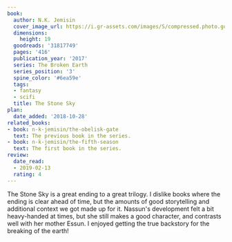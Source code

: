 ```yaml
---
book:
  author: N.K. Jemisin
  cover_image_url: https://i.gr-assets.com/images/S/compressed.photo.goodreads.com/books/1478547421l/31817749._SX98_.jpg
  dimensions:
    height: 19
  goodreads: '31817749'
  pages: '416'
  publication_year: '2017'
  series: The Broken Earth
  series_position: '3'
  spine_color: '#6ea59e'
  tags:
  - fantasy
  - scifi
  title: The Stone Sky
plan:
  date_added: '2018-10-28'
related_books:
- book: n-k-jemisin/the-obelisk-gate
  text: The previous book in the series.
- book: n-k-jemisin/the-fifth-season
  text: The first book in the series.
review:
  date_read:
  - 2019-02-13
  rating: 4
---
```


The Stone Sky is a great ending to a great trilogy. I dislike books where the ending is clear ahead of time, but the amounts of good storytelling and additional context we got made up for it. Nassun's development felt a bit heavy-handed at times, but she still makes a good character, and contrasts well with her mother Essun. I enjoyed getting the true backstory for the breaking of the earth!
